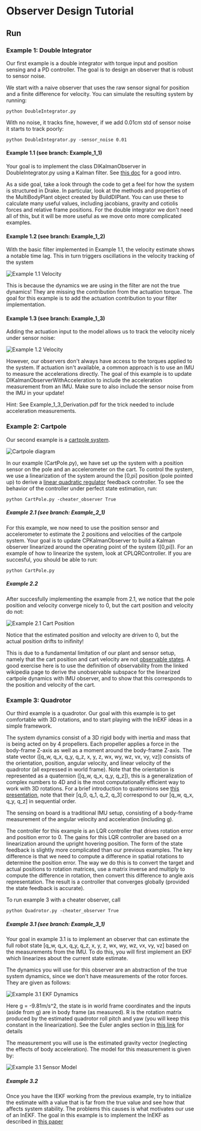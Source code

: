 # Observer Design Tutorial

## Run

### Example 1: Double Integrator

Our first example is a double integrator with torque input and position sensing and a PD controller. The goal is to design an observer that is robust to sensor noise. 

We start with a naive observer that uses the raw sensor signal for position and a finite difference for velocity. You can simulate the resulting system by running:
```
python DoubleIntegrator.py
```

With no noise, it tracks fine, however, if we add 0.01cm std of sensor noise it starts to track poorly:

```
python DoubleIntegrator.py -sensor_noise 0.01
```

#### Example 1.1 (see branch: Example_1_1)
Your goal is to implement the class DIKalmanObserver in DoubleIntegrator.py using a Kalman filter. See [this doc](https://www.cs.unc.edu/~welch/media/pdf/kalman_intro.pdf) for a good intro.

As a side goal, take a look through the code to get a feel for how the system is structured in Drake. In particular, look at the methods and properties of the MultiBodyPlant object created by BuildDIPlant. You can use these to calculate many useful values, including jacobians, gravity and cotiolis forces and relative frame positions. For the double integrator we don't need all of this, but it will be more useful as we move onto more complicated examples.

#### Example 1.2 (see branch: Example_1_2)
With the basic filter implemented in Example 1.1, the velocity estimate shows a notable time lag. This in turn triggers oscillations in the velocity tracking of the system

![Example 1.1 Velocity](figures/Example_1_1_velocity.png)

This is because the dynamics we are using in the filter are not the true dynamics! They are missing the contribution from the actuation torque. The goal for this example is to add the actuation contribution to your filter implementation.

#### Example 1.3 (see branch: Example_1_3)
Adding the actuation input to the model allows us to track the velocity nicely under sensor noise:

![Example 1.2 Velocity](figures/Example_1_2_velocity.png)

However, our observers don't always have access to the torques applied to the system. If actuation isn't available, a common approach is to use an IMU to measure the accelerations directly. The goal of this example is to update DIKalmanObserverWithAcceleration to include the acceleration measurement from an IMU. Make sure to also include the sensor noise from the IMU in your update!

Hint: See Example_1_3_Derivation.pdf for the trick needed to include acceleration measurements.

### Example 2: Cartpole

Our second example is a [cartpole system](http://underactuated.mit.edu/acrobot.html#cart_pole).

![Cartpole diagram](http://underactuated.mit.edu/figures/cartpole.svg)

In our example (CartPole.py), we have set up the system with a position sensor on the pole and an accelerometer on the cart. To control the system, we use a linearization of the system around the [0,pi] position (pole pointed up) to derive a [linear quadratic regulator](http://underactuated.mit.edu/lqr.html) feedback controller. To see the behavior of the controller under perfect state estimation, run:
```
python CartPole.py -cheater_observer True
```

##### Example 2.1 (see branch: Example_2_1)

For this example, we now need to use the position sensor and accelerometer to estimate the 2 positions and velocities of the cartpole system. Your goal is to update CPKalmanObserver to build a Kalman observer linearized around the operating point of the system ([0,pi]). For an example of how to linearize the system, look at CPLQRController. If you are succesful, you should be able to run:
```
python CartPole.py
```

##### Example 2.2

After succesfully implementing the example from 2.1, we notice that the pole position and velocity converge nicely to 0, but the cart position and velocity do not:

![Example 2.1 Cart Position](figures/Example_2_1_cart_position.png)

Notice that the estimated position and velocity are driven to 0, but the actual position drifts to inifinity!

This is due to a fundamental limitation of our plant and sensor setup, namely that the cart position and cart velocity are not [observable states](https://en.wikipedia.org/wiki/Observability). A good exercise here is to use the definition of observability from the linked wikipedia page to derive the unobservable subspace for the linearized cartpole dynamics with IMU observer, and to show that this corresponds to the position and velocity of the cart. 

### Example 3: Quadrotor

Our third example is a quadrotor. Our goal with this example is to get comfortable with 3D rotations, and to start playing with the InEKF ideas in a simple framework.

The system dynamics consist of a 3D rigid body with inertia and mass that is being acted on by 4 propellers. Each propeller applies a force in the body-frame Z-axis as well as a moment around the body-frame Z-axis. The state vector ([q_w, q_x, q_y, q_z, x, y, z, wx, wy, wz, vx, vy, vz]) consists of the orientation, position, angular velocity, and linear velocity of the quadrotor (all expressed in world frame). Note that the orientation is represented as a quaternion ([q_w, q_x, q_y, q_z]), this is a generalization of complex numbers to 4D and is the most computationally efficient way to work with 3D rotations. For a brief introduction to quaternions see [this presentation](https://ethz.ch/content/dam/ethz/special-interest/mavt/robotics-n-intelligent-systems/asl-dam/documents/lectures/robot_dynamics/RD2_Quaternions.pdf), note that their [q_0, q_1, q_2, q_3] correspond to our [q_w, q_x, q_y, q_z] in sequential order.

The sensing on board is a traditional IMU setup, consisting of a body-frame measurement of the angular velocity and acceleration (including g).

The controller for this example is an LQR controller that drives rotation error and position error to 0. The gains for this LQR controller are based on a linearization around the upright hovering position. The form of the state feedback is slightly more complicated than our previous examples. The key difference is that we need to compute a difference in spatial rotations to determine the position error. The way we do this is to convert the target and actual positions to rotation matrices, use a matrix inverse and multiply to compute the difference in rotation, then convert this difference to angle axis representation. The result is a controller that converges globally (provided the state feedback is accurate).

To run example 3 with a cheater observer, call 
```
python Quadrotor.py -cheater_observer True
```

##### Example 3.1 (see branch: Example_3_1)

Your goal in example 3.1 is to implement an observer that can estimate the full robot state [q_w, q_x, q_y, q_z, x, y, z, wx, wy, wz, vx, vy, vz] based on the measurements from the IMU. To do this, you will first implement an EKF which linearizes about the current state estimate. 

The dynamics you will use for this observer are an abstraction of the true system dynamics, since we don't have measurements of the rotor forces. They are given as follows:

![Example 3.1 EKF Dynamics](figures/Example_3_1_ekf_dynamics.png)

Here g = -9.81m/s^2, the state is in world frame coordinates and the inputs (aside from g) are in body frame (as measured). R is the rotation matrix produced by the estimated quadrotor roll pitch and yaw (you will keep this constant in the linearization). See the Euler angles section in [this link](https://en.wikipedia.org/wiki/Rotation_matrix#General_3D_rotations) for details 

The measurement you will use is the estimated gravity vector (neglecting the effects of body acceleration). The model for this measurement is given by:

![Example 3.1 Sensor Model](figures/Example_3_1_sensor_model.png)


##### Example 3.2

Once you have the IEKF working from the previous example, try to initialize the estimate with a value that is far from the true value and see how that affects system stability. The problems this causes is what motivates our use of an InEKF. The goal in this example is to implement the InEKF as described in [this paper](https://www.annualreviews.org/doi/full/10.1146/annurev-control-060117-105010)
